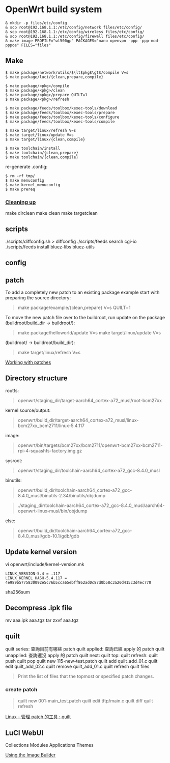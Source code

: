# OpenWrt build system

```
& mkdir -p files/etc/config
& scp root@192.168.1.1:/etc/config/network files/etc/config/
& scp root@192.168.1.1:/etc/config/wireless files/etc/config/
& scp root@192.168.1.1:/etc/config/firewall files/etc/config/
& make image PROFILE="wl500gp" PACKAGES="nano openvpn -ppp -ppp-mod-pppoe" FILES="files"
```

## Make
```
$ make package/network/utils/$\lt$pkg$\gt$/compile V=s
$ make package/luci/{clean,prepare,compile}

$ make package/<pkg>/compile
$ make package/<pkg>/clean
$ make package/<pkg>/prepare QUILT=1
$ make package/<pkg>/refresh

$ make package/feeds/toolbox/kexec-tools/download
$ make package/feeds/toolbox/kexec-tools/prepare
$ make package/feeds/toolbox/kexec-tools/configure
$ make package/feeds/toolbox/kexec-tools/compile
```

```
$ make target/linux/refresh V=s
$ make target/linux/update V=s
$ make target/linux/{clean,compile}
```

```
$ make toolchain/install
$ make toolchain/{clean,prepare}
$ make toolchain/{clean,compile}
```


re-generate .config:
```
$ rm -rf tmp/
$ make menuconfig
$ make kernel_menuconfig
$ make prereq
```


### [Cleaning up](https://openwrt.org/docs/guide-developer/toolchain/use-buildsystem#cleaning_up)
make dirclean
make clean
make targetclean

## scripts
./scripts/diffconfig.sh > diffconfig
./scripts/feeds search cgi-io
./scripts/feeds install bluez-libs bluez-utils

## config

    
## patch
To add a completely new patch to an existing package example start with preparing the source directory:
> make package/example/{clean,prepare} V=s QUILT=1


To move the new patch file over to the buildroot, run update on the package (buildroot/build_dir -> buildroot/):
> make package/helloworld/update V=s
> make target/linux/update V=s


(buildroot/ -> buildroot/build_dir):
> make target/linux/refresh V=s

[Working with patches](https://openwrt.org/docs/guide-developer/toolchain/use-patches-with-buildsystem#working_with_patches)

## Directory structure
rootfs:
>openwrt/staging_dir/target-aarch64_cortex-a72_musl/root-bcm27xx

kernel source/output:
>openwrt/build_dir/target-aarch64_cortex-a72_musl/linux-bcm27xx_bcm2711/linux-5.4.117

image:
>openwrt/bin/targets/bcm27xx/bcm2711/openwrt-bcm27xx-bcm2711-rpi-4-squashfs-factory.img.gz

sysroot:
>openwrt/staging_dir/toolchain-aarch64_cortex-a72_gcc-8.4.0_musl

binutils:

>openwrt/build_dir/toolchain-aarch64_cortex-a72_gcc-8.4.0_musl/binutils-2.34/binutils/objdump

>./staging_dir/toolchain-aarch64_cortex-a72_gcc-8.4.0_musl/aarch64-openwrt-linux-musl/bin/objdump


else:
>openwrt/build_dir/toolchain-aarch64_cortex-a72_gcc-8.4.0_musl/gdb-10.1/gdb/gdb



## Update kernel version
vi openwrt/include/kernel-version.mk
```
LINUX_VERSION-5.4 = .117
LINUX_KERNEL_HASH-5.4.117 = 4e989b5775830092e5c76b5cca65ebff862ad0c87d0b58c3a20d415c3d4ec770
```
sha256sum

## Decompress .ipk file
mv aaa.ipk aaa.tgz
tar zxvf aaa.tgz

## quilt
quilt series: 查詢目前有哪些 patch
quilt applied: 查詢已經 apply 的 patch
quilt unapplied: 查詢還沒 apply 的 patch
quilt next:
quilt top:
quilt refresh:
quilt push
quilt pop
quilt new 115-new-test.patch
quilt add quilt_add_01.c
quilt edit quilt_add_02.c
quilt remove quilt_add_01.c
quilt refresh
quilt files
> Print the list of files that the topmost or specified patch changes.
    
### create patch
>quilt new 001-main_test.patch
quilt edit tftp/main.c
quilt diff
quilt refresh

[Linux - 管理 patch 的工具 : quilt](http://kaiyhsu.blogspot.com/2018/01/quilt-patch.html)
    
## LuCI WebUI
Collections
Modules
Applications
Themes


[Using the Image Builder](https://openwrt.org/docs/guide-user/additional-software/imagebuilder)
  